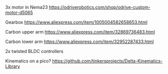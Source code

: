 3x motor in Nema23 https://odriverobotics.com/shop/odrive-custom-motor-d5065

Gearbox https://www.aliexpress.com/item/1005004582658653.html

Carbon upper arm https://www.aliexpress.com/item/32869736483.html

Carbon lower arm https://www.aliexpress.com/item/32952287433.html

2x twisted BLDC controllers

Kinematics on a pico? https://github.com/tinkersprojects/Delta-Kinematics-Library

